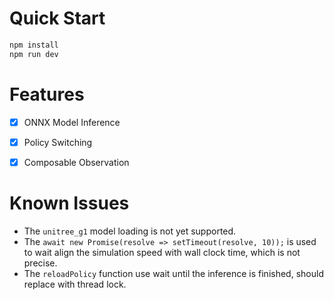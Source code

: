 # Quick Start

```bash
npm install
npm run dev
```


# Features

- [x] ONNX Model Inference
- [x] Policy Switching
- [x] Composable Observation


# Known Issues

- The `unitree_g1` model loading is not yet supported.
- The `await new Promise(resolve => setTimeout(resolve, 10));` is used to wait align the simulation speed with wall clock time, which is not precise.
- The `reloadPolicy` function use wait until the inference is finished, should replace with thread lock.
